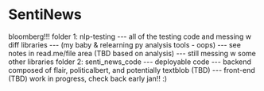 # SentiNews
bloomberg!!!
folder 1: nlp-testing
--- all of the testing code and messing w diff libraries
--- (my baby & relearning py analysis tools - oops)
--- see notes in read.me/file area (TBD based on analysis)
--- still messing w some other libraries
folder 2: senti_news_code
--- deployable code
--- backend composed of flair, politicalbert, and potentially textblob (TBD)
--- front-end (TBD)
work in progress, check back early jan!! :)
